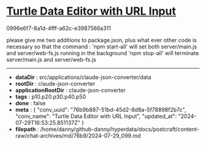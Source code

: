 # [Turtle Data Editor with URL Input](https://claude.ai/chat/76b9b887-51bd-45d2-8d8a-5f78898f2b7c)

0996e6f7-8a1d-4fff-a62c-e3987566a311

please give me two additions to package.json, plus what ever other code is necessary so that the command :
'npm start-all' will set both server/main.js and server/web-fs.js running in the background
'npm stop-all' will terminate server/main.js and server/web-fs.js

---

* **dataDir** : src/applications/claude-json-converter/data
* **rootDir** : claude-json-converter
* **applicationRootDir** : claude-json-converter
* **tags** : p10.p20.p30.p40.p50
* **done** : false
* **meta** : {
  "conv_uuid": "76b9b887-51bd-45d2-8d8a-5f78898f2b7c",
  "conv_name": "Turtle Data Editor with URL Input",
  "updated_at": "2024-07-29T16:53:25.851137Z"
}
* **filepath** : /home/danny/github-danny/hyperdata/docs/postcraft/content-raw/chat-archives/md/76b9/2024-07-29_099.md